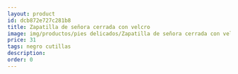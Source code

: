 ```yaml
---
layout: product
id: dcb872e727c281b8
title: Zapatilla de señora cerrada con velcro
image: img/productos/pies delicados/Zapatilla de señora cerrada con velcro=31=negro cutillas.webp
price: 31
tags: negro cutillas
description: 
order: 0
---
```

